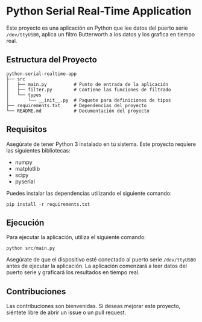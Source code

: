 # Python Serial Real-Time Application

Este proyecto es una aplicación en Python que lee datos del puerto serie `/dev/ttyUSB0`, aplica un filtro Butterworth a los datos y los grafica en tiempo real. 

## Estructura del Proyecto

```
python-serial-realtime-app
├── src
│   ├── main.py          # Punto de entrada de la aplicación
│   ├── filter.py        # Contiene las funciones de filtrado
│   └── types
│       └── __init__.py  # Paquete para definiciones de tipos
├── requirements.txt     # Dependencias del proyecto
└── README.md            # Documentación del proyecto
```

## Requisitos

Asegúrate de tener Python 3 instalado en tu sistema. Este proyecto requiere las siguientes bibliotecas:

- numpy
- matplotlib
- scipy
- pyserial

Puedes instalar las dependencias utilizando el siguiente comando:

```
pip install -r requirements.txt
```

## Ejecución

Para ejecutar la aplicación, utiliza el siguiente comando:

```
python src/main.py
```

Asegúrate de que el dispositivo esté conectado al puerto serie `/dev/ttyUSB0` antes de ejecutar la aplicación. La aplicación comenzará a leer datos del puerto serie y graficará los resultados en tiempo real.

## Contribuciones

Las contribuciones son bienvenidas. Si deseas mejorar este proyecto, siéntete libre de abrir un issue o un pull request.